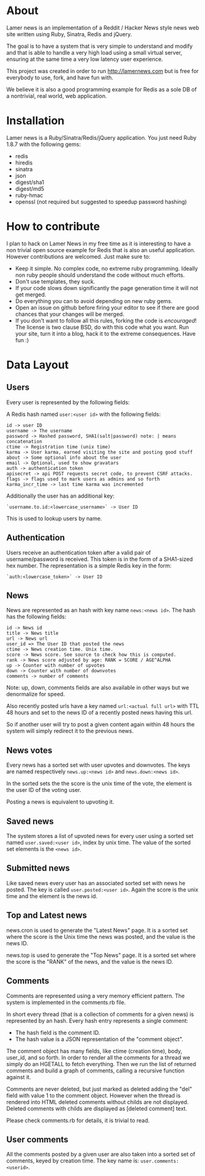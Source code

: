 About
===

Lamer news is an implementation of a Reddit / Hacker News style news web site
written using Ruby, Sinatra, Redis and jQuery.

The goal is to have a system that is very simple to understand and modify and
that is able to handle a very high load using a small virtual server, ensuring
at the same time a very low latency user experience.

This project was created in order to run http://lamernews.com but is free for
everybody to use, fork, and have fun with.

We believe it is also a good programming example for Redis as a sole DB of a
nontrivial, real world, web application.

Installation
===

Lamer news is a Ruby/Sinatra/Redis/jQuery application.
You just need Ruby 1.8.7 with the following gems:

* redis
* hiredis
* sinatra
* json
* digest/sha1
* digest/md5
* ruby-hmac
* openssl (not required but suggested to speedup password hashing)

How to contribute
===

I plan to hack on Lamer News in my free time as it is interesting to have
a non trivial open source example for Redis that is also an useful application.
However contributions are welcomed. Just make sure to:

* Keep it simple. No complex code, no extreme ruby programming. Ideally non ruby people should understand the code without much efforts.
* Don't use templates, they suck.
* If your code slows down significantly the page generation time it will not get merged.
* Do everything you can to avoid depending on new ruby gems.
* Open an issue on github before firing your editor to see if there are good chances that your changes will be merged.
* If you don't want to follow all this rules, forking the code is *encouraged*! The license is two clause BSD, do with this code what you want. Run your site, turn it into a blog, hack it to the extreme consequences. Have fun :)

Data Layout
===

Users
---

Every user is represented by the following fields:

A Redis hash named `user:<user id>` with the following fields:

    id -> user ID
    username -> The username
    password -> Hashed password, SHA1(salt|password) note: | means concatenation
    ctime -> Registration time (unix time)
    karma -> User karma, earned visiting the site and posting good stuff
    about -> Some optional info about the user
    email -> Optional, used to show gravatars
    auth -> authentication token
    apisecret -> api POST requests secret code, to prevent CSRF attacks.
    flags -> flags used to mark users as admins and so forth
    karma_incr_time -> last time karma was incremented

Additionally the user has an additional key:

    `username.to.id:<lowercase_username>` -> User ID

This is used to lookup users by name.

Authentication
---

Users receive an authentication token after a valid pair of username/password
is received.
This token is in the form of a SHA1-sized hex number.
The representation is a simple Redis key in the form:

    `auth:<lowercase_token>` -> User ID

News
---

News are represented as an hash with key name `news:<news id>`.
The hash has the following fields:

    id -> News id
    title -> News title
    url -> News url
    user_id => The User ID that posted the news
    ctime -> News creation time. Unix time.
    score -> News score. See source to check how this is computed.
    rank -> News score adjusted by age: RANK = SCORE / AGE^ALPHA
    up -> Counter with number of upvotes
    down -> Counter with number of downvotes
    comments -> number of comments

Note: up, down, comments fields are also available in other ways but we
denormalize for speed.

Also recently posted urls have a key named `url:<actual full url>` with TTL 48
hours and set to the news ID of a recently posted news having this url.

So if another user will try to post a given content again within 48 hours the
system will simply redirect it to the previous news.

News votes
---

Every news has a sorted set with user upvotes and downvotes. The keys are named
respectively `news.up:<news id>` and `news.down:<news id>`.

In the sorted sets the the score is the unix time of the vote, the element is
the user ID of the voting user.

Posting a news is equivalent to upvoting it.

Saved news
---

The system stores a list of upvoted news for every user using a sorted set named
`user.saved:<user id>`, index by unix time. The value of the sorted set elements
is the `<news id>`.

Submitted news
---

Like saved news every user has an associated sorted set with news he posted.
The key is called `user.posted:<user id>`. Again the score is the unix time and
the element is the news id.

Top and Latest news
---

news.cron is used to generate the "Latest News" page.
It is a sorted set where the score is the Unix time the news was posted, and the
value is the news ID.

news.top is used to generate the "Top News" page.
It is a sorted set where the score is the "RANK" of the news, and the value is
the news ID.

Comments
---

Comments are represented using a very memory efficient pattern.
The system is implemented in the comments.rb file.

In short every thread (that is a collection of comments for a given
news) is represented by an hash. Every hash entry represents a
single comment:

* The hash field is the comment ID.
* The hash value is a JSON representation of the "comment object".

The comment object has many fields, like ctime (creation time), body,
user_id, and so forth. In order to render all the comments for a thread
we simply do an HGETALL to fetch everything. Then we run the list of
returned comments and build a graph of comments, calling a recursive
function against it.

Comments are never deleted, but just marked as deleted adding the "del"
field with value 1 to the comment object. However when the thread is
rendered into HTML deleted comments without childs are not displayed.
Deleted comments with childs are displayed as [deleted comment] text.

Please check comments.rb for details, it is trivial to read.

User comments
---

All the comments posted by a given user are also taken into a sorted set
of comments, keyed by creation time. The key name is: `user.comments:<userid>`.
